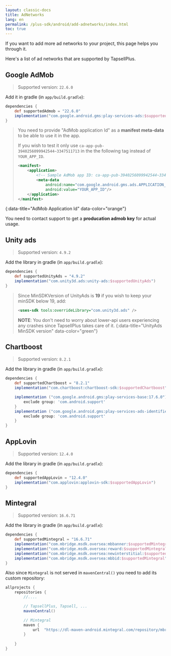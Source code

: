 ```yaml
---
layout: classic-docs
title: AdNetworks
lang: en
permalink: /plus-sdk/android/add-adnetworks/index.html
toc: true
---
```


If you want to add more ad networks to your project, this page helps you through it.

Here's a list of ad networks that are supported by TapsellPlus.

## Google AdMob
> Supported version: `22.6.0`

Add it in gradle (in `app/build.gradle`):

```groovy
dependencies {
    def supportedAdmob = "22.6.0"
    implementation("com.google.android.gms:play-services-ads:$supportedAdmob")
}
```

> You need to provide "AdMob application Id" as a **manifest meta-data** to be able to use it in the app.
> 
> If you wish to test it only use `ca-app-pub-3940256099942544~3347511713` in the the following tag instead of `YOUR_APP_ID`.  
> ```xml
> <manifest>
>     <application>
>         <!-- Sample AdMob app ID: ca-app-pub-3940256099942544~3347511713 -->
>         <meta-data
>             android:name="com.google.android.gms.ads.APPLICATION_ID"
>             android:value="YOUR_APP_ID"/>
>     </application>
> </manifest>
> ```
{:data-title="AdMob Application Id" data-color="orange"}

You need to contact support to get a **producation admob key** for actual usage.


## Unity ads
> Supported version: `4.9.2`

Add the library in gradle (in `app/build.gradle`):

```groovy
dependencies {
    def supportedUnityAds = "4.9.2"
    implementation("com.unity3d.ads:unity-ads:$supportedUnityAds")
}
```

> Since MinSDKVersion of UnityAds is **19** if you wish to keep your minSDK below 19, add:
>
> ```xml
> <uses-sdk tools:overrideLibrary="com.unity3d.ads" />
> ```
> **NOTE**: You don't need to worry about lower-api users experiencing any crashes since TapsellPlus takes care of it.
{:data-title="UnityAds MinSDK version" data-color="green"}

## Chartboost
> Supported version: `8.2.1`

Add the library in gradle (in `app/build.gradle`):

```groovy
dependencies {
    def supportedChartboost = "8.2.1"
    implementation("com.chartboost:chartboost-sdk:$supportedChartboost")

    implementation ("com.google.android.gms:play-services-base:17.6.0"){
        exclude group: 'com.android.support'
    }
    implementation ("com.google.android.gms:play-services-ads-identifier:17.0.0"){
        exclude group: 'com.android.support'
    }
}
```

## AppLovin
> Supported version: `12.4.0`

Add the library in gradle (in `app/build.gradle`):

```groovy
dependencies {
    def supportedAppLovin = "12.4.0"
    implementation("com.applovin:applovin-sdk:$supportedAppLovin")
}
```

## Mintegral
> Supported version: `16.6.71`

Add the library in gradle (in `app/build.gradle`):

```groovy
dependencies {
    def supportedMintegral = "16.6.71"
    implementation("com.mbridge.msdk.oversea:mbbanner:$supportedMintegral")
    implementation("com.mbridge.msdk.oversea:reward:$supportedMintegral")
    implementation("com.mbridge.msdk.oversea:newinterstitial:$supportedMintegral")
    implementation("com.mbridge.msdk.oversea:mbbid:$supportedMintegral")
}
```

Also since `Mintegral` is not served in `mavenCentral()` you need to add its custom repository:


```gradle
allprojects {  
    repositories {
        //....

        // TapsellPlus, Tapsell, ...
        mavenCentral()

        // Mintegral
        maven {
            url  "https://dl-maven-android.mintegral.com/repository/mbridge_android_sdk_oversea"
        }
        
    }  
}
```
